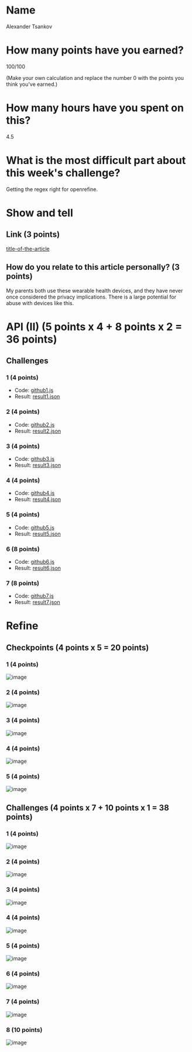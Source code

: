 # Name

Alexander Tsankov

# How many points have you earned?

100/100

(Make your own calculation and replace the number 0 with the points you think you've earned.)

# How many hours have you spent on this?

4.5

# What is the most difficult part about this week's challenge?

Getting the regex right for openrefine. 

# Show and tell

## Link (3 points)

[title-of-the-article](http://mobihealthnews.com/36636/privacy-concerns-lead-fitbit-to-hire-a-lobbyist-in-dc/)

## How do you relate to this article personally? (3 points)

My parents both use these wearable health devices, and they have never once considered the privacy implications. There is a large potential for abuse with devices like this. 

# API (II) (5 points x 4 + 8 points x 2 = 36 points)

## Challenges

### 1 (4 points)

* Code: [github1.js](github1.js)
* Result: [result1.json](result1.json)

### 2 (4 points)

* Code: [github2.js](github23.js)
* Result: [result2.json](result2.json)

### 3 (4 points)

* Code: [github3.js](github3.js)
* Result: [result3.json](result.json)

### 4 (4 points)

* Code: [github4.js](github4.js)
* Result: [result4.json](result4.json)

### 5 (4 points)

* Code: [github5.js](github5.js)
* Result: [result5.json](result5.json)

### 6 (8 points)

* Code: [github6.js](github6.js)
* Result: [result6.json](result6.json)

### 7 (8 points)

* Code: [github7.js](github7.js)
* Result: [result7.json](result7.json)


# Refine

## Checkpoints (4 points x 5 = 20 points)

### 1 (4 points)

![image](cp1.png)

### 2 (4 points)

![image](cp2.png)

### 3 (4 points)

![image](cp3.png)

### 4 (4 points)

![image](cp4.png)

### 5 (4 points)

![image](cp5.png)

## Challenges (4 points x 7 + 10 points x 1 = 38 points)

### 1 (4 points)

![image](or1.png)

### 2 (4 points)

![image](or2.png)

### 3 (4 points)

![image](or3.png)

### 4 (4 points)

![image](or4.png)

### 5 (4 points)

![image](or5.png)

### 6 (4 points)

![image](image.png?raw=true)

### 7 (4 points)

![image](image.png?raw=true)

### 8 (10 points)

![image](image.png?raw=true)
